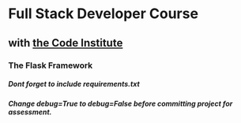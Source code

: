# Full Stack Developer Course

## with [the Code Institute](https://codeinstitute.net/)

### The Flask Framework



##### Dont forget to include requirements.txt
##### Change debug=True to debug=False before committing project for assessment.
